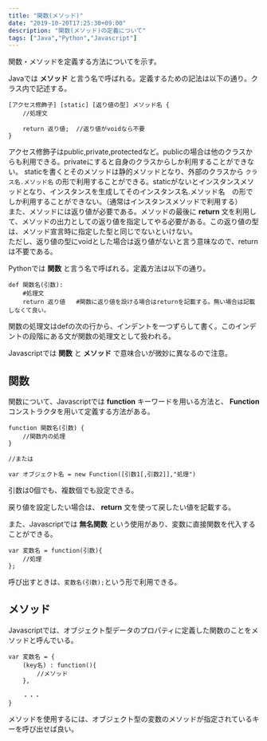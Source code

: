 ```yaml
---
title: "関数(メソッド)"
date: "2019-10-20T17:25:30+09:00"
description: "関数(メソッド)の定義について"
tags: ["Java","Python","Javascript"]
---
```


関数・メソッドを定義する方法についてを示す。

<div class="note_content_by_programming_language" id="note_content_Java">

Javaでは **メソッド** と言う名で呼ばれる。定義するための記法は以下の通り。クラス内で記述する。  

```
[アクセス修飾子] [static] [返り値の型] メソッド名 {
    //処理文

    return 返り値;  //返り値がvoidなら不要
} 
```

アクセス修飾子はpublic,private,protectedなど。publicの場合は他のクラスからも利用できる。privateにすると自身のクラスからしか利用することができない。
staticを書くとそのメソッドは静的メソッドとなり、外部のクラスから ```クラス名.メソッド名``` の形で利用することができる。staticがないとインスタンスメソッドとなり、インスタンスを生成してそのインスタンス名.メソッド名　の形でしか利用することができない。（通常はインスタンスメソッドで利用する）  
また、メソッドには返り値が必要である。メソッドの最後に **return** 文を利用して、メソッドの出力としての返り値を指定してやる必要がある。この返り値の型は、メソッド宣言時に指定した型と同じでないといけない。  
ただし、返り値の型にvoidとした場合は返り値がないと言う意味なので、returnは不要である。


</div>
<div class="note_content_by_programming_language" id="note_content_Python">

Pythonでは **関数** と言う名で呼ばれる。定義方法は以下の通り。

```
def 関数名(引数):
    #処理文
    return 返り値   #関数に返り値を設ける場合はreturnを記載する。無い場合は記載しなくて良い。
```

関数の処理文はdefの次の行から、インデントを一つずらして書く。このインデントの段階にある文が関数の処理文として扱われる。  

</div>
<div class="note_content_by_programming_language" id="note_content_Javascript">

Javascriptでは **関数** と **メソッド** で意味合いが微妙に異なるので注意。

## 関数

関数について、Javascriptでは **function** キーワードを用いる方法と、 **Function** コンストラクタを用いて定義する方法がある。

```
function 関数名(引数) {
    //関数内の処理
}

//または

var オブジェクト名 = new Function([引数1[,引数2]],"処理")
```

引数は0個でも、複数個でも設定できる。

戻り値を設定したい場合は、 **return** 文を使って戻したい値を記載する。

また、Javascriptでは **無名関数** という使用があり、変数に直接関数を代入することができる。

```
var 変数名 = function(引数){
    //処理
};
```

呼び出すときは、```変数名(引数);```という形で利用できる。

## メソッド

Javascriptでは、オブジェクト型データのプロパティに定義した関数のことをメソッドと呼んでいる。

```
var 変数名 = {
    (key名) : function(){
        //メソッド
    },

    ・・・
}
```

メソッドを使用するには、オブジェクト型の変数のメソッドが指定されているキーを呼び出せば良い。

</div>




